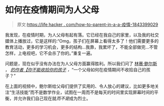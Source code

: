 # 如何在疫情期间为人父母

> 原文:[https://life hacker . com/how-to-parent-in-a-a-疫情-1843399029](https://lifehacker.com/how-to-parent-in-a-pandemic-1843399029)

我发现，在疫情时期，为人父母有起有落。它已经在我自己的家里，以及我的社交媒体上播放过，它是这样的:“Omg，孩子们在屏幕上看得太多了！他们需要更多的教育活动，更多的学习机会，更多的结构...我靠，我累坏了，不能全部做完...不管怎样，上电视吧，它不会杀了你的。”重复一遍。

问题是，现在似乎没有办法在为人父母方面赢得胜利。所以我们问了 [林赛·鲍尔斯](https://www.instagram.com/noshameparenting/?hl=en) ， [*的作者【你不能收拾你的孩子*](https://noshameparenting.com/) *，*“一个父母如何在疫情期间不收拾自己的孩子？”

在上面的视频中，鲍尔斯给父母们提供了实用的、令人放心的建议，比如更多地关注“生活技能”而不是数学作业，试图在一周而不是每天的时间里实现屏幕时间的平衡，并允许我们自己现在就*而不是*成为烈士。